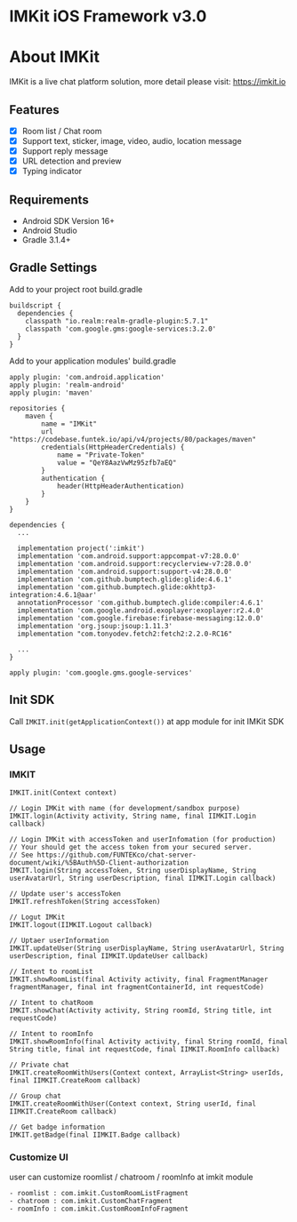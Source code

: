 # IMKit iOS Framework v3.0

# About IMKit
IMKit is a live chat platform solution, more detail please visit: https://imkit.io

## Features
- [x] Room list / Chat room
- [x] Support text, sticker, image, video, audio, location message
- [x] Support reply message
- [x] URL detection and preview
- [x] Typing indicator

## Requirements
- Android SDK Version 16+
- Android Studio
- Gradle 3.1.4+

## Gradle Settings
Add to your project root build.gradle
```
buildscript {
  dependencies {
    classpath "io.realm:realm-gradle-plugin:5.7.1"
    classpath 'com.google.gms:google-services:3.2.0'
  }
}
```

Add to your application modules' build.gradle
```
apply plugin: 'com.android.application'
apply plugin: 'realm-android'
apply plugin: 'maven'

repositories {
    maven {
        name = "IMKit"
        url "https://codebase.funtek.io/api/v4/projects/80/packages/maven"
        credentials(HttpHeaderCredentials) {
            name = "Private-Token"
            value = "QeY8AazVwMz95zfb7aEQ"
        }
        authentication {
            header(HttpHeaderAuthentication)
        }
    }
}

dependencies {
  ...

  implementation project(':imkit')
  implementation 'com.android.support:appcompat-v7:28.0.0'
  implementation 'com.android.support:recyclerview-v7:28.0.0'
  implementation 'com.android.support:support-v4:28.0.0'
  implementation 'com.github.bumptech.glide:glide:4.6.1'
  implementation 'com.github.bumptech.glide:okhttp3-integration:4.6.1@aar'
  annotationProcessor 'com.github.bumptech.glide:compiler:4.6.1'
  implementation 'com.google.android.exoplayer:exoplayer:r2.4.0'
  implementation 'com.google.firebase:firebase-messaging:12.0.0'
  implementation 'org.jsoup:jsoup:1.11.3'
  implementation "com.tonyodev.fetch2:fetch2:2.2.0-RC16"

  ...
}

apply plugin: 'com.google.gms.google-services'
```

## Init SDK
Call `IMKIT.init(getApplicationContext())` at app module for init IMKit SDK

## Usage
### IMKIT
```
IMKIT.init(Context context)

// Login IMKit with name (for development/sandbox purpose)
IMKIT.login(Activity activity, String name, final IIMKIT.Login callback)

// Login IMKit with accessToken and userInfomation (for production)
// Your should get the access token from your secured server.
// See https://github.com/FUNTEKco/chat-server-document/wiki/%5BAuth%5D-Client-authorization
IMKIT.login(String accessToken, String userDisplayName, String userAvatarUrl, String userDescription, final IIMKIT.Login callback)

// Update user's accessToken
IMKIT.refreshToken(String accessToken)

// Logut IMKit
IMKIT.logout(IIMKIT.Logout callback)

// Uptaer userInformation
IMKIT.updateUser(String userDisplayName, String userAvatarUrl, String userDescription, final IIMKIT.UpdateUser callback) 

// Intent to roomList
IMKIT.showRoomList(final Activity activity, final FragmentManager fragmentManager, final int fragmentContainerId, int requestCode)

// Intent to chatRoom
IMKIT.showChat(Activity activity, String roomId, String title, int requestCode)

// Intent to roomInfo
IMKIT.showRoomInfo(final Activity activity, final String roomId, final String title, final int requestCode, final IIMKIT.RoomInfo callback)

// Private chat
IMKIT.createRoomWithUsers(Context context, ArrayList<String> userIds, final IIMKIT.CreateRoom callback)

// Group chat
IMKIT.createRoomWithUser(Context context, String userId, final IIMKIT.CreateRoom callback)

// Get badge information
IMKIT.getBadge(final IIMKIT.Badge callback)
```

### Customize UI
user can customize roomlist / chatroom / roomInfo at imkit module
```
- roomlist : com.imkit.CustomRoomListFragment
- chatroom : com.imkit.CustomChatFragment
- roomInfo : com.imkit.CustomRoomInfoFragment
```
